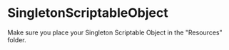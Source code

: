 # SingletonScriptableObject

Make sure you place your Singleton Scriptable Object in the "Resources" folder.

